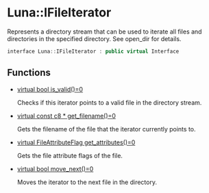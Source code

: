 # Luna::IFileIterator
Represents a directory stream that can be used to iterate all files and directories in the specified directory. See open_dir for details. 

```c++
interface Luna::IFileIterator : public virtual Interface
```

## Functions
* [virtual bool is_valid()=0](struct_luna_1_1_i_file_iterator_1a8ad5b340ebf155189dae99f009494ff5.md)

    Checks if this iterator points to a valid file in the directory stream. 

* [virtual const c8 * get_filename()=0](struct_luna_1_1_i_file_iterator_1ae5991546f08147bc944f2baa31e08484.md)

    Gets the filename of the file that the iterator currently points to. 

* [virtual FileAttributeFlag get_attributes()=0](struct_luna_1_1_i_file_iterator_1afd5c25f51fb0dc06d6009c2e14a1f204.md)

    Gets the file attribute flags of the file. 

* [virtual bool move_next()=0](struct_luna_1_1_i_file_iterator_1af8a906d9fcf3404a102db1094f874163.md)

    Moves the iterator to the next file in the directory. 

